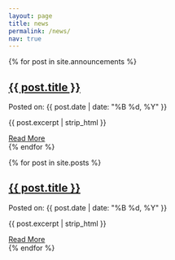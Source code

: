 ```yaml
---
layout: page
title: news
permalink: /news/
nav: true
---
```


{% for post in site.announcements %} 
  <article>
    <h2><a href="{{ post.url }}">{{ post.title }}</a></h2>
    <p>Posted on: {{ post.date | date: "%B %d, %Y" }}</p>
    <p>{{ post.excerpt | strip_html }}</p> 
    <a href="{{ post.url }}" class="btn btn-sm z-depth-0">Read More</a>
  </article>
{% endfor %}

{% for post in site.posts %}
  <article>
    <h2><a href="{{ post.url }}">{{ post.title }}</a></h2>
    <p>Posted on: {{ post.date | date: "%B %d, %Y" }}</p>
    <p>{{ post.excerpt | strip_html }}</p> 
    <a href="{{ post.url }}" class="btn btn-sm z-depth-0">Read More</a>
  </article>
{% endfor %}